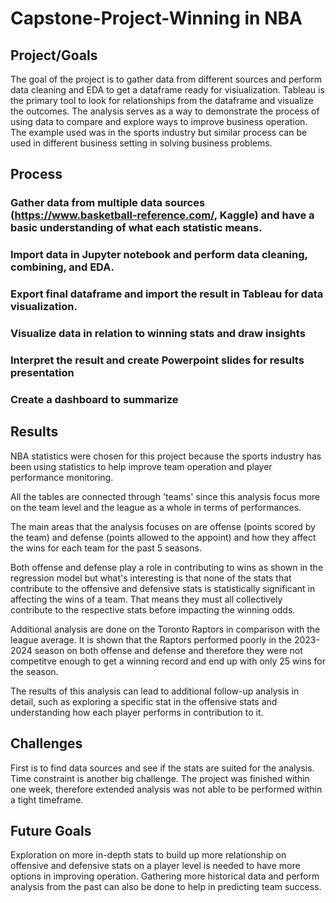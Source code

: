 # Capstone-Project-Winning in NBA



## Project/Goals
The goal of the project is to gather data from different sources and perform data cleaning and EDA to get a dataframe ready for visiualization. Tableau is the primary tool to look for relationships from the dataframe and visualize the outcomes. The analysis serves as a way to demonstrate the process of using data to compare and explore ways to improve business operation. The example used was in the sports industry but similar process can be used in different business setting in solving business problems.

## Process
### Gather data from multiple data sources (https://www.basketball-reference.com/,  Kaggle) and have a basic understanding of what each statistic means.
### Import data in Jupyter notebook and perform data cleaning, combining, and EDA. 
### Export final dataframe and import the result in Tableau for data visualization.
### Visualize data in relation to winning stats and draw insights
### Interpret the result and create Powerpoint slides for results presentation
### Create a dashboard to summarize 

## Results
NBA statistics were chosen for this project because the sports industry has been using statistics to help improve team operation and player performance monitoring. 

All the tables are connected through 'teams' since this analysis focus more on the team level and the league as a whole in terms of performances.

The main areas that the analysis focuses on are offense (points scored by the team) and defense (points allowed to the appoint) and how they affect the wins for each team for the past 5 seasons.

Both offense and defense play a role in contributing to wins as shown in the regression model but what's interesting is that none of the stats that contribute to the offensive and defensive stats is statistically significant in affecting the wins of a team. That means they must all collectively contribute to the respective stats before impacting the winning odds.

Additional analysis are done on the Toronto Raptors in comparison with the league average. It is shown that the Raptors performed poorly in the 2023-2024 season on both offense and defense and therefore they were not competitve enough to get a winning record and end up with only 25 wins for the season.

The results of this analysis can lead to additional follow-up analysis in detail, such as exploring a specific stat in the offensive stats and understanding how each player performs in contribution to it. 

## Challenges 
First is to find data sources and see if the stats are suited for the analysis.
Time constraint is another big challenge. The project was finished within one week, therefore extended analysis was not able to be performed within a tight timeframe.


## Future Goals
Exploration on more in-depth stats to build up more relationship on offensive and defensive stats on a player level is needed to have more options in improving operation. Gathering more historical data and perform analysis from the past can also be done to help in predicting team success.  
